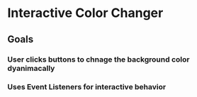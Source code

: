 # Interactive Color Changer

## Goals

### User clicks buttons to chnage the background color dyanimacally

### Uses Event Listeners for interactive behavior
